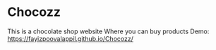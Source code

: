 # Chocozz
This is a chocolate shop website Where you can buy products 
Demo: https://fayizpoovalappil.github.io/Chocozz/
